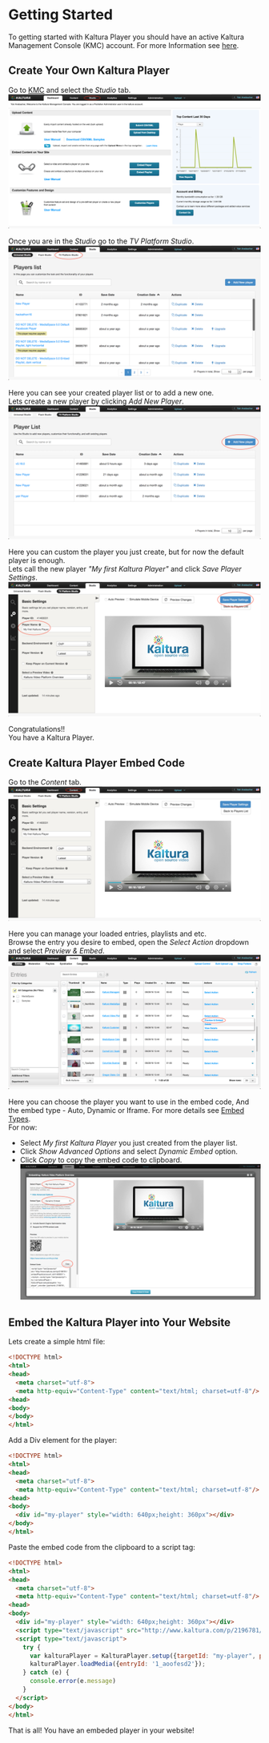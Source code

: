 

# Getting Started

To getting started with Kaltura Player you should have an active Kaltura Management Console (KMC) account. For more Information see [here](https://corp.kaltura.com/Products/Video-Applications/Kaltura-Video-Management-Console).

## Create Your Own Kaltura Player 

Go to [KMC](https://kmc.kaltura.com/index.php/kmc/kmc4#studio%7Cuniversal_studio) and select the *Studio* tab.
![kmc](./images/kmc.png)

Once you are in the *Studio* go to the *TV Platform Studio*.
![studio](./images/studio.png) 

Here you can see your created player list or to add a new one.<br>
Lets create a new player by clicking *Add New Player*.
![tv platform](./images/tvPlatform-add.png) 

Here you can custom the player you just create, but for now the default player is enough.<br>
Lets call the new player *"My first Kaltura Player"* and click *Save Player Settings*.
![player](./images/player-save.png)

Congratulations!!<br> 
You have a Kaltura Player.

## Create Kaltura Player Embed Code

Go to the *Content* tab.
![content tab](./images/content-tab.png) 

Here you can manage your loaded entries, playlists and etc.<br>
Browse the entry you desire to embed, open the *Select Action* dropdown and select *Preview & Embed*.
![content preview & embed](./images/content-preview&embed.png) 

Here you can choose the player you want to use in the embed code, And the embed type - Auto, Dynamic or Iframe. For more details see [Embed Types](./embedTypes.md).<br>
For now:
 - Select *My first Kaltura Player* you just created from the player list.
 - Click *Show Advanced Options* and select *Dynamic Embed* option.
 - Click *Copy* to copy the embed code to clipboard. 
![preview & embed](./images/preview&embed-dynamic-copy.png) 

## Embed the Kaltura Player into Your Website

Lets create a simple html file:
```html
<!DOCTYPE html>
<html>
<head>
  <meta charset="utf-8">
  <meta http-equiv="Content-Type" content="text/html; charset=utf-8"/>
<head>
<body>
</body>
</html>
```
Add a Div element for the player:  
```html
<!DOCTYPE html>
<html>
<head>
  <meta charset="utf-8">
  <meta http-equiv="Content-Type" content="text/html; charset=utf-8"/>
<head>
<body>
  <div id="my-player" style="width: 640px;height: 360px"></div>
</body>
</html>
```
Paste the embed code from the clipboard to a script tag:
```html
<!DOCTYPE html>
<html>
<head>
  <meta charset="utf-8">
  <meta http-equiv="Content-Type" content="text/html; charset=utf-8"/>
<head>
<body>
  <div id="my-player" style="width: 640px;height: 360px"></div>
  <script type="text/javascript" src="http://www.kaltura.com/p/2196781/embedPlaykitJs/uiconf_id/41483031"></script>
  <script type="text/javascript">
    try {
      var kalturaPlayer = KalturaPlayer.setup({targetId: "my-player", provider: {partnerId: 2196781, uiConfId: 41483031}});
      kalturaPlayer.loadMedia({entryId: '1_aoofesd2'});
    } catch (e) {
      console.error(e.message)
    }
  </script>
</body>
</html>
```
That is all! You have an embeded player in your website!


